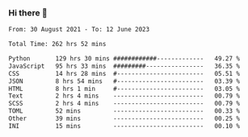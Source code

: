 ### Hi there 👋

<!--
**dominoto/dominoto** is a ✨ _special_ ✨ repository because its `README.md` (this file) appears on your GitHub profile.

Here are some ideas to get you started:

- 🔭 I’m currently working on ...
- 🌱 I’m currently learning ...
- 👯 I’m looking to collaborate on ...
- 🤔 I’m looking for help with ...
- 💬 Ask me about ...
- 📫 How to reach me: ...
- 😄 Pronouns: ...
- ⚡ Fun fact: ...
-->
<!--START_SECTION:waka-->

```txt
From: 30 August 2021 - To: 12 June 2023

Total Time: 262 hrs 52 mins

Python       129 hrs 30 mins ############-------------   49.27 %
JavaScript   95 hrs 33 mins  #########----------------   36.35 %
CSS          14 hrs 28 mins  #------------------------   05.51 %
JSON         8 hrs 54 mins   #------------------------   03.39 %
HTML         8 hrs 1 min     #------------------------   03.05 %
Text         2 hrs 4 mins    -------------------------   00.79 %
SCSS         2 hrs 4 mins    -------------------------   00.79 %
TOML         52 mins         -------------------------   00.33 %
Other        39 mins         -------------------------   00.25 %
INI          15 mins         -------------------------   00.10 %
```

<!--END_SECTION:waka-->
